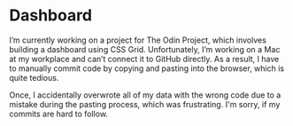# Dashboard

I’m currently working on a project for The Odin Project, which involves building a dashboard using CSS Grid. Unfortunately, I’m working on a Mac at my workplace and can’t connect it to GitHub directly. As a result, I have to manually commit code by copying and pasting into the browser, which is quite tedious.

Once, I accidentally overwrote all of my data with the wrong code due to a mistake during the pasting process, which was frustrating.
I'm sorry, if my commits are hard to follow.
